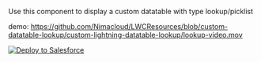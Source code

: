 Use this component to display a custom datatable with type lookup/picklist

demo: https://github.com/Nimacloud/LWCResources/blob/custom-datatable-lookup/custom-lightning-datatable-lookup/lookup-video.mov

<a href="https://githubsfdeploy.herokuapp.com?owner=Nimacloud&repo=LWCResources&ref=custom-datatable-lookup/custom-datatable-lookup" rel="nofollow">
  <img alt="Deploy to Salesforce" src="https://raw.githubusercontent.com/afawcett/githubsfdeploy/master/deploy.png" style="max-width:100%;">
</a>

